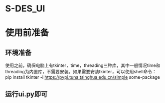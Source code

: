 S-DES_UI
=
# 使用前准备
## 环境准备
使用之前，确保电脑上有tkinter，time，threading三种库，其中一般情况time和threading为内置库，不需要安装。如果需要安装tkinter，可以使用shell命令：
pip install tkinter -i https://pypi.tuna.tsinghua.edu.cn/simple some-package
## 运行ui.py即可
